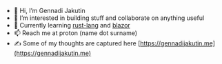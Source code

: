 - 👋 Hi, I’m Gennadi Jakutin
- 👀 I’m interested in building stuff and collaborate on anything useful
- 🌱 Currently learning [rust-lang](https://github.com/rust-lang/rust) and [blazor](https://dotnet.microsoft.com/en-us/apps/aspnet/web-apps/blazor)
- 📫 Reach me at proton (name dot surname)
- ✍️ Some of my thoughts are captured here [https://gennadijakutin.me](https://gennadijakutin.me)


<!---
jakugen/jakugen is a ✨ special ✨ repository because its `README.md` (this file) appears on your GitHub profile.
You can click the Preview link to take a look at your changes.
--->
